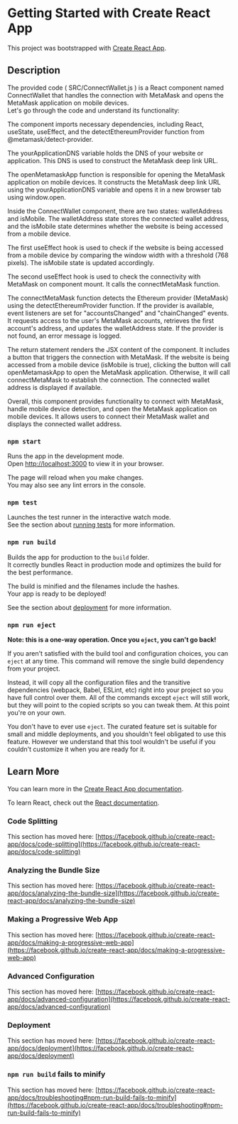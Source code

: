 # Getting Started with Create React App

This project was bootstrapped with [Create React App](https://github.com/facebook/create-react-app).

## Description

The provided code ( SRC/ConnectWallet.js ) is a React component named ConnectWallet that handles the connection with MetaMask and opens the MetaMask application on mobile devices.\
Let's go through the code and understand its functionality:

The component imports necessary dependencies, including React, useState, useEffect, and the detectEthereumProvider function from @metamask/detect-provider.

The yourApplicationDNS variable holds the DNS of your website or application. This DNS is used to construct the MetaMask deep link URL.

The openMetamaskApp function is responsible for opening the MetaMask application on mobile devices. It constructs the MetaMask deep link URL using the yourApplicationDNS variable and opens it in a new browser tab using window.open.

Inside the ConnectWallet component, there are two states: walletAddress and isMobile. The walletAddress state stores the connected wallet address, and the isMobile state determines whether the website is being accessed from a mobile device.

The first useEffect hook is used to check if the website is being accessed from a mobile device by comparing the window width with a threshold (768 pixels). The isMobile state is updated accordingly.

The second useEffect hook is used to check the connectivity with MetaMask on component mount. It calls the connectMetaMask function.

The connectMetaMask function detects the Ethereum provider (MetaMask) using the detectEthereumProvider function. If the provider is available, event listeners are set for "accountsChanged" and "chainChanged" events. It requests access to the user's MetaMask accounts, retrieves the first account's address, and updates the walletAddress state. If the provider is not found, an error message is logged.

The return statement renders the JSX content of the component. It includes a button that triggers the connection with MetaMask. If the website is being accessed from a mobile device (isMobile is true), clicking the button will call openMetamaskApp to open the MetaMask application. Otherwise, it will call connectMetaMask to establish the connection. The connected wallet address is displayed if available.

Overall, this component provides functionality to connect with MetaMask, handle mobile device detection, and open the MetaMask application on mobile devices. It allows users to connect their MetaMask wallet and displays the connected wallet address.

### `npm start`

Runs the app in the development mode.\
Open [http://localhost:3000](http://localhost:3000) to view it in your browser.

The page will reload when you make changes.\
You may also see any lint errors in the console.

### `npm test`

Launches the test runner in the interactive watch mode.\
See the section about [running tests](https://facebook.github.io/create-react-app/docs/running-tests) for more information.

### `npm run build`

Builds the app for production to the `build` folder.\
It correctly bundles React in production mode and optimizes the build for the best performance.

The build is minified and the filenames include the hashes.\
Your app is ready to be deployed!

See the section about [deployment](https://facebook.github.io/create-react-app/docs/deployment) for more information.

### `npm run eject`

**Note: this is a one-way operation. Once you `eject`, you can't go back!**

If you aren't satisfied with the build tool and configuration choices, you can `eject` at any time. This command will remove the single build dependency from your project.

Instead, it will copy all the configuration files and the transitive dependencies (webpack, Babel, ESLint, etc) right into your project so you have full control over them. All of the commands except `eject` will still work, but they will point to the copied scripts so you can tweak them. At this point you're on your own.

You don't have to ever use `eject`. The curated feature set is suitable for small and middle deployments, and you shouldn't feel obligated to use this feature. However we understand that this tool wouldn't be useful if you couldn't customize it when you are ready for it.

## Learn More

You can learn more in the [Create React App documentation](https://facebook.github.io/create-react-app/docs/getting-started).

To learn React, check out the [React documentation](https://reactjs.org/).

### Code Splitting

This section has moved here: [https://facebook.github.io/create-react-app/docs/code-splitting](https://facebook.github.io/create-react-app/docs/code-splitting)

### Analyzing the Bundle Size

This section has moved here: [https://facebook.github.io/create-react-app/docs/analyzing-the-bundle-size](https://facebook.github.io/create-react-app/docs/analyzing-the-bundle-size)

### Making a Progressive Web App

This section has moved here: [https://facebook.github.io/create-react-app/docs/making-a-progressive-web-app](https://facebook.github.io/create-react-app/docs/making-a-progressive-web-app)

### Advanced Configuration

This section has moved here: [https://facebook.github.io/create-react-app/docs/advanced-configuration](https://facebook.github.io/create-react-app/docs/advanced-configuration)

### Deployment

This section has moved here: [https://facebook.github.io/create-react-app/docs/deployment](https://facebook.github.io/create-react-app/docs/deployment)

### `npm run build` fails to minify

This section has moved here: [https://facebook.github.io/create-react-app/docs/troubleshooting#npm-run-build-fails-to-minify](https://facebook.github.io/create-react-app/docs/troubleshooting#npm-run-build-fails-to-minify)
